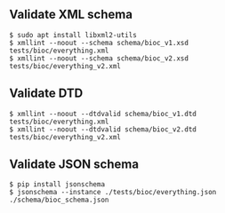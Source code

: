 ## Validate XML schema

```shell
$ sudo apt install libxml2-utils
$ xmllint --noout --schema schema/bioc_v1.xsd tests/bioc/everything.xml
$ xmllint --noout --schema schema/bioc_v2.xsd tests/bioc/everything_v2.xml 
```

## Validate DTD
```shell
$ xmllint --noout --dtdvalid schema/bioc_v1.dtd tests/bioc/everything.xml
$ xmllint --noout --dtdvalid schema/bioc_v2.dtd tests/bioc/everything_v2.xml 
```

## Validate JSON schema
```shell
$ pip install jsonschema
$ jsonschema --instance ./tests/bioc/everything.json ./schema/bioc_schema.json
```